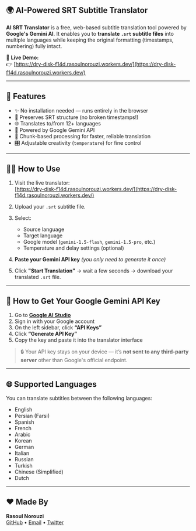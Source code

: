 ## 🌍 AI-Powered SRT Subtitle Translator

**AI SRT Translator** is a free, web-based subtitle translation tool powered by **Google's Gemini AI**. It enables you to **translate `.srt` subtitle files** into multiple languages while keeping the original formatting (timestamps, numbering) fully intact.

🔗 **Live Demo:**  
👉 [https://dry-disk-f14d.rasoulnorouzi.workers.dev/](https://dry-disk-f14d.rasoulnorouzi.workers.dev/)

---

## 🚀 Features

- ✨ No installation needed — runs entirely in the browser
- 🎯 Preserves SRT structure (no broken timestamps!)
- 🌐 Translates to/from 12+ languages
- 🧠 Powered by Google Gemini API
- 🔄 Chunk-based processing for faster, reliable translation
- 🎛️ Adjustable creativity (`temperature`) for fine control

---

## 🧑‍💻 How to Use

1. Visit the live translator:  
   [https://dry-disk-f14d.rasoulnorouzi.workers.dev/](https://dry-disk-f14d.rasoulnorouzi.workers.dev/)

2. Upload your `.srt` subtitle file.

3. Select:
   - Source language
   - Target language
   - Google model (`gemini-1.5-flash`, `gemini-1.5-pro`, etc.)
   - Temperature and delay settings (optional)

4. **Paste your Gemini API key** *(you only need to generate it once)*

5. Click **"Start Translation"** → wait a few seconds → download your translated `.srt` file.

---

## 🔐 How to Get Your Google Gemini API Key

1. Go to **[Google AI Studio](https://aistudio.google.com/prompts/new_chat)**
2. Sign in with your Google account
3. On the left sidebar, click **“API Keys”**
4. Click **“Generate API Key”**
5. Copy the key and paste it into the translator interface

> 🔒 Your API key stays on your device — it’s **not sent to any third-party server** other than Google's official endpoint.

---

## 🌐 Supported Languages

You can translate subtitles between the following languages:

- English
- Persian (Farsi)
- Spanish
- French
- Arabic
- Korean
- German
- Italian
- Russian
- Turkish
- Chinese (Simplified)
- Dutch

---

## ❤️ Made By

**Rasoul Norouzi**  
[GitHub](https://github.com/rasoulnorouzi) • [Email](mailto:rasoulnorouzi@live.com) • [Twitter](https://twitter.com/norouzi_rasoul)
